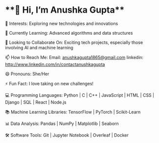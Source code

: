 <h1>**👋 Hi, I’m Anushka Gupta**</h1>

👀 Interests:
Exploring new technologies and innovations

🌱 Currently Learning:
Advanced algorithms and data structures

💞️ Looking to Collaborate On:
Exciting tech projects, especially those involving AI and machine learning

📫 How to Reach Me:
Email: anushkagupta1865@gmail.com
linkedin: http://www.linkedin.com/in/contactanushkagupta

😄 Pronouns:
She/Her

⚡ Fun Fact:
I love taking on new challenges!

💻 Programming Languages:
Python | C | C++ | JavaScript | HTML | CSS | Django | SQL | React | Node.js

📚 Machine Learning Libraries:
TensorFlow | PyTorch | Scikit-Learn

📊 Data Analysis:
Pandas | NumPy | Matplotlib | Seaborn

🛠️ Software Tools:
Git | Jupyter Notebook | Overleaf | Docker
